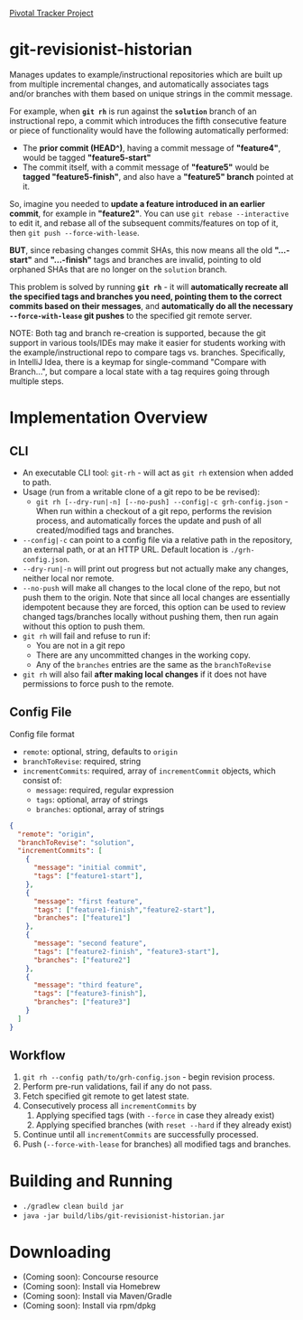 [Pivotal Tracker Project](https://www.pivotaltracker.com/n/projects/2092368)

# git-revisionist-historian

Manages updates to example/instructional repositories which are built up from multiple incremental changes, and
automatically associates tags and/or branches with them based on unique strings in the commit message.

For example, when **`git rh`** is run against the **`solution`** branch of an instructional repo, a commit which
introduces the fifth consecutive feature or piece of functionality would have the following automatically performed:
* The **prior commit (HEAD^)**, having a commit message of **"feature4"**, would be tagged **"feature5-start"**
* The commit itself, with a commit message of **"feature5"** would be **tagged "feature5-finish"**, and also
  have a **"feature5" branch** pointed at it.

So, imagine you needed to **update a feature introduced in an earlier commit**, for example in **"feature2"**.  You can
use `git rebase --interactive` to edit it, and rebase all of the subsequent commits/features on top of it, then
`git push --force-with-lease`.

**BUT**, since rebasing changes commit SHAs, this now means all the old **"...-start"** and **"...-finish"** tags and branches are invalid,
pointing to old orphaned SHAs that are no longer on the `solution` branch.

This problem is solved by running **`git rh`** - it will **automatically recreate all the specified tags and branches
you need, pointing them to the correct commits based on their messages**, and **automatically do all the necessary `--force-with-lease` git pushes**
to the specified git remote server.

NOTE: Both tag and branch re-creation is supported, because the git support in various tools/IDEs may make it easier
for students working with the example/instructional repo to compare tags vs. branches.  Specifically, in
IntelliJ Idea, there is a keymap for single-command "Compare with Branch...", but compare a local state with a 
tag requires going through multiple steps.

# Implementation Overview

## CLI

* An executable CLI tool: `git-rh` - will act as `git rh` extension when added to path.
* Usage (run from a writable clone of a git repo to be be revised):
  * `git rh [--dry-run|-n] [--no-push] --config|-c grh-config.json` - When run within a checkout of a git repo, performs the revision process,
    and automatically forces the update and push of all created/modified tags and branches.
* `--config|-c` can point to a config file via a relative path in the repository, an external path, or at an HTTP URL.  Default location is `./grh-config.json`.
* `--dry-run|-n` will print out progress but not actually make any changes, neither local nor remote.
* `--no-push` will make all changes to the local clone of the repo, but not push them to the origin.  Note that since
  all local changes are essentially idempotent because they are forced, this option can be used to review changed tags/branches
  locally without pushing them, then run again without this option to push them. 
* `git rh` will fail and refuse to run if:
  * You are not in a git repo
  * There are any uncommitted changes in the working copy.
  * Any of the `branches` entries are the same as the `branchToRevise`
* `git rh` will also fail **after making local changes** if it does not have permissions to force push to the remote.

## Config File

Config file format

* `remote`: optional, string, defaults to `origin`
* `branchToRevise`: required, string
* `incrementCommits`: required, array of `incrementCommit` objects, which consist of:
  * `message`: required, regular expression
  * `tags`: optional, array of strings
  * `branches`: optional, array of strings

```JSON
{
  "remote": "origin",
  "branchToRevise": "solution",
  "incrementCommits": [
    {
      "message": "initial commit",
      "tags": ["feature1-start"],
    },
    {
      "message": "first feature",
      "tags": ["feature1-finish","feature2-start"],
      "branches": ["feature1"] 
    },
    {
      "message": "second feature",
      "tags": ["feature2-finish", "feature3-start"],
      "branches": ["feature2"] 
    },
    {
      "message": "third feature",
      "tags": ["feature3-finish"],
      "branches": ["feature3"] 
    }
  ]
}
```

## Workflow

1. `git rh --config path/to/grh-config.json` - begin revision process.
1. Perform pre-run validations, fail if any do not pass.
1. Fetch specified git remote to get latest state.
1. Consecutively process all `incrementCommits` by
    1. Applying specified tags (with `--force` in case they already exist)
    1. Applying specified branches (with `reset --hard` if they already exist)
1. Continue until all `incrementCommits` are successfully processed.
1. Push (`--force-with-lease` for branches) all modified tags and branches.

# Building and Running

* `./gradlew clean build jar`
* `java -jar build/libs/git-revisionist-historian.jar`

# Downloading

* (Coming soon): Concourse resource
* (Coming soon): Install via Homebrew
* (Coming soon): Install via Maven/Gradle
* (Coming soon): Install via rpm/dpkg
